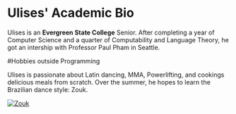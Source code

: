 # Ulises' Academic Bio

Ulises is an **Evergreen State College** Senior. After completing a year of Computer Science and
a quarter of Computability and Language Theory, he got an intership with Professor Paul Pham in Seattle.


#Hobbies outside Programming

Ulises is passionate about Latin dancing, MMA, Powerlifting, and cookings delicious meals from scratch. Over the summer, he hopes to learn the Brazilian dance style: Zouk. 

[![Zouk](http://img.youtube.com/vi/QI1MqWkYXUk/0.jpg)](http://www.youtube.com/watch?v=QI1MqWkYXUk)
